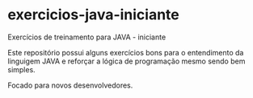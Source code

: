 # exercicios-java-iniciante
Exercícios de treinamento para JAVA - iniciante

Este repositório possui alguns exercícios bons para o entendimento da linguigem JAVA e reforçar a lógica de programação
mesmo sendo bem simples. 

Focado para novos desenvolvedores.
